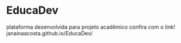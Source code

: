# EducaDev
plataforma desenvolvida para projeto acadêmico confira com o link!
janainaacosta.github.io/EducaDev/
